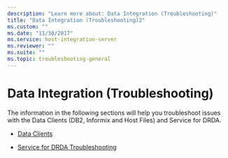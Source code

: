 ```yaml
---
description: "Learn more about: Data Integration (Troubleshooting)"
title: "Data Integration (Troubleshooting)2"
ms.custom: ""
ms.date: "11/30/2017"
ms.service: host-integration-server
ms.reviewer: ""
ms.suite: ""
ms.topic: troubleshooting-general
---
```

# Data Integration (Troubleshooting)
The information in the following sections will help you troubleshoot issues with the Data Clients (DB2, Informix and Host Files) and Service for DRDA.  

- [Data Clients](../core/data-clients.md)  
  
- [Service for DRDA Troubleshooting](../core/service-for-drda-troubleshooting.md)  
  
